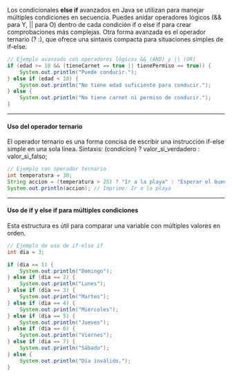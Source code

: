Los condicionales **else if** avanzados en Java se utilizan para manejar múltiples condiciones en secuencia. Puedes anidar operadores lógicos (&& para Y, || para O) dentro de cada condición if o else if para crear comprobaciones más complejas. Otra forma avanzada es el operador ternario (? :), que ofrece una sintaxis compacta para situaciones simples de if-else. 
```java
// Ejemplo avanzado con operadores lógicos && (AND) y || (OR)
if (edad >= 18 && (tieneCarnet == true || tienePermiso == true)) {
    System.out.println("Puede conducir.");
} else if (edad < 18) {
    System.out.println("No tiene edad suficiente para conducir.");
} else {
    System.out.println("No tiene carnet ni permiso de conducir.");
}
```
___
#### Uso del operador ternario
El operador ternario es una forma concisa de escribir una instrucción if-else simple en una sola línea.
Sintaxis: (condicion) ? valor_si_verdadero : valor_si_falso; 
```java
// Ejemplo con operador ternario
int temperatura = 30;
String accion = (temperatura > 25) ? "Ir a la playa" : "Esperar el buen tiempo";
System.out.println(accion); // Imprime: Ir a la playa
```
___
#### Uso de if y else if para múltiples condiciones
Esta estructura es útil para comparar una variable con múltiples valores en orden.
```java
// Ejemplo de uso de if-else if
int dia = 3;

if (dia == 1) {
    System.out.println("Domingo");
} else if (dia == 2) {
    System.out.println("Lunes");
} else if (dia == 3) {
    System.out.println("Martes");
} else if (dia == 4) {
    System.out.println("Miércoles");
} else if (dia == 5) {
    System.out.println("Jueves");
} else if (dia == 6) {
    System.out.println("Viernes");
} else if (dia == 7) {
    System.out.println("Sábado");
} else {
    System.out.println("Día inválido.");
}
```

